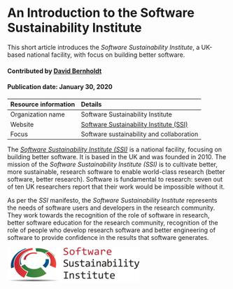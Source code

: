 # An Introduction to the Software Sustainability Institute

<!-- deck text start --> 
This short article introduces the *Software Sustainability Institute*, a UK-based national facility, with focus on building better software.
<!-- deck text end --> 

#### Contributed by [David Bernholdt](http://github.com/bernhold)
#### Publication date: January 30, 2020

Resource information | Details 
:--- | :--- 
Organization name | Software Sustainability Institute
Website | [Software Sustainability Institute (SSI)](https://www.software.ac.uk/)
Focus | Software sustainability and collaboration

The *[Software Sustainability Institute (SSI)](https://www.software.ac.uk/)* is a national facility, focusing on building better software. It is based in the UK and was founded in 2010. The mission of the *Software Sustainability Institute (SSI)* is to cultivate better, more sustainable, research software to enable world-class research (better software, better research). Software is fundamental to research: seven out of ten UK researchers report that their work would be impossible without it.

As per the *SSI* manifesto, the *Software Sustainability Institute* represents the needs of software users and developers in the research community. They work towards the recognition of the role of software in research, better software education for the research community, recognition of the role of people who develop research software and better engineering of software to provide confidence in the results that software generates.

<img src='../images/Logo-class-ssi.png' class='logo' />



<!---
Publish: yes
Categories: Collaboration
Topics: Projects and organizations
Tags: organization, project
Level: 2
Prerequisites: defaults
Aggregate: none
--->
